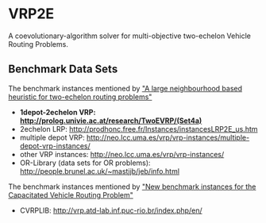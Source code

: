 # VRP2E
A coevolutionary-algorithm solver for multi-objective two-echelon Vehicle Routing Problems.

## Benchmark Data Sets
The benchmark instances mentioned by ["A large neighbourhood based heuristic for two-echelon routing problems"](http://www.sciencedirect.com/science/article/pii/S0305054816301459)
- **1depot-2echelon VRP: http://prolog.univie.ac.at/research/TwoEVRP/(Set4a)**
- 2echelon LRP: http://prodhonc.free.fr/Instances/instancesLRP2E_us.htm
- multiple depot VRP: http://neo.lcc.uma.es/vrp/vrp-instances/multiple-depot-vrp-instances/
- other VRP instances: http://neo.lcc.uma.es/vrp/vrp-instances/
- OR-Library (data sets for OR problems): http://people.brunel.ac.uk/~mastjjb/jeb/info.html

The benchmark instances mentioned by ["New benchmark instances for the Capacitated Vehicle Routing Problem"](http://www.sciencedirect.com/science/article/pii/S0377221716306270)
- CVRPLIB: http://vrp.atd-lab.inf.puc-rio.br/index.php/en/
